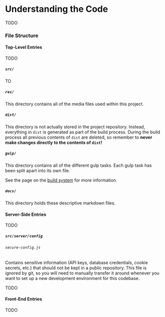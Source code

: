 # Understanding the Code

TODO

### File Structure

#### Top-Level Entries

TODO

##### `src/`

TO

##### `res/`

This directory contains all of the media files used within this project.

##### `dist/`

This directory is not actually stored in the project repository. Instead, everything in `dist` is generated as part of 
the build process. During the build process all previous contents of `dist` are deleted, so remember to **never make 
changes directly to the contents of `dist`!**

##### `gulp/`

This directory contains all of the different gulp tasks. Each gulp task has been split apart into its own file.

See the page on the [build system](./docs/build-system.md) for more information.

##### `docs/`

This directory holds these descriptive markdown files.

#### Server-Side Entries

TODO

##### `src/server/config`

###### `secure-config.js`

Contains sensitive information (API keys, database credentials, cookie secrets, etc.) that should not be kept in a 
public repository. This file is ignored by git, so you will need to manually transfer it around whenever you want to 
set up a new development environment for this codebase. 

TODO

#### Front-End Entries

TODO
